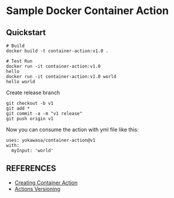 # Sample Docker Container Action

## Quickstart

```
# Build
docker build -t container-action:v1.0 . 

# Test Run
docker run -it container-action:v1.0 
hello 
docker run -it container-action:v1.0 world
hello world
```

Create release branch
```
git checkout -b v1
git add *
git commit -a -m "v1 release"
git push origin v1
```

Now you can consume the action with yml file like this:
```
uses: yokawasa/container-action@v1
with:
  myInput: 'world'
```



## REFERENCES
- [Creating Container Action](https://github.com/actions/toolkit/blob/master/docs/container-action.md)
- [Actions Versioning](https://github.com/actions/toolkit/blob/master/docs/action-versioning.md)
